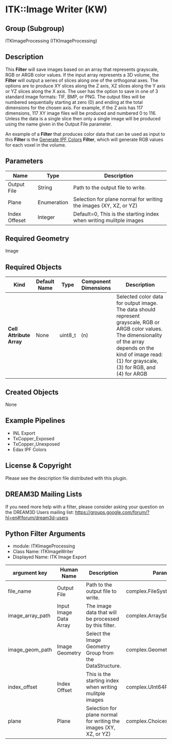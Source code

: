 # ITK::Image Writer (KW)

## Group (Subgroup) ##

ITKImageProcessing (ITKImageProcessing)

## Description ##

This **Filter** will save images based on an array that represents grayscale, RGB or ARGB color values. If the input array represents a 3D volume, the **Filter** will output a series of slices along one of the orthogonal axes.  The options are to produce XY slices along the Z axis, XZ slices along the Y axis or YZ slices along the X axis. The user has the option to save in one of 3 standard image formats: TIF, BMP, or PNG. The output files will be numbered sequentially starting at zero (0) and ending at the total dimensions for the chosen axis. For example, if the Z axis has 117 dimensions, 117 XY image files will be produced and numbered 0 to 116. Unless the data is a single slice then only a single image will be produced using the name given in the Output File parameter.

An example of a **Filter** that produces color data that can be used as input to this **Filter** is the [Generate IPF Colors](generateipfcolors.html) **Filter**, which will generate RGB values for each voxel in the volume.

## Parameters ##

| Name             | Type | Description |
|------------------|------| --------------|
| Output File | String | Path to the output file to write. |
| Plane | Enumeration | Selection for plane normal for writing the images (XY, XZ, or YZ) |
| Index Offeset | Integer | Default=0, This is the starting index when writing mulitple images |

## Required Geometry ##

Image 

## Required Objects ##

| Kind | Default Name | Type | Component Dimensions | Description |
|------|--------------|------|----------------------|-------------|
| **Cell Attribute Array** | None| uint8_t | (n) | Selected color data for output image. The data should represent grayscale, RGB or ARGB color values. The dimensionality of the array depends on the kind of image read: (1) for grayscale, (3) for RGB, and (4) for ARGB |


## Created Objects ##

None

## Example Pipelines ##

+ INL Export
+ TxCopper_Exposed
+ TxCopper_Unexposed
+ Edax IPF Colors

## License & Copyright ##

Please see the description file distributed with this plugin.

## DREAM3D Mailing Lists ##

If you need more help with a filter, please consider asking your question on the DREAM3D Users mailing list:
https://groups.google.com/forum/?hl=en#!forum/dream3d-users


## Python Filter Arguments

+ module: ITKImageProcessing
+ Class Name: ITKImageWriter
+ Displayed Name: ITK Image Export

| argument key | Human Name | Description | Parameter Type |
|--------------|------------|-------------|----------------|
| file_name | Output File | Path to the output file to write. | complex.FileSystemPathParameter |
| image_array_path | Input Image Data Array | The image data that will be processed by this filter. | complex.ArraySelectionParameter |
| image_geom_path | Image Geometry | Select the Image Geometry Group from the DataStructure. | complex.GeometrySelectionParameter |
| index_offset | Index Offset | This is the starting index when writing mulitple images | complex.UInt64Parameter |
| plane | Plane | Selection for plane normal for writing the images (XY, XZ, or YZ) | complex.ChoicesParameter |


